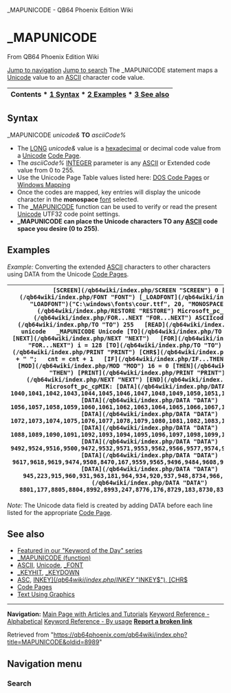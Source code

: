 


\_MAPUNICODE - QB64 Phoenix Edition Wiki








# \_MAPUNICODE



From QB64 Phoenix Edition Wiki



[Jump to navigation](#mw-head)
[Jump to search](#searchInput)
The \_MAPUNICODE statement maps a [Unicode](/qb64wiki/index.php/Unicode "Unicode") value to an [ASCII](/qb64wiki/index.php/ASCII "ASCII") character code value.


  






| Contents * [1 Syntax](#Syntax) * [2 Examples](#Examples) * [3 See also](#See_also) |
| --- |


## Syntax


\_MAPUNICODE *unicode&* **TO** *asciiCode%*
  




* The [LONG](/qb64wiki/index.php/LONG "LONG") *unicode&* value is a [hexadecimal](/qb64wiki/index.php/HEX$ "HEX$") or decimal code value from a [Unicode](/qb64wiki/index.php/Unicode "Unicode") [Code Page](/qb64wiki/index.php/Code_Pages "Code Pages").
* The *asciiCode%* [INTEGER](/qb64wiki/index.php/INTEGER "INTEGER") parameter is any [ASCII](/qb64wiki/index.php/ASCII "ASCII") or Extended code value from 0 to 255.
* Use the Unicode Page Table values listed here: [DOS Code Pages](https://en.wikipedia.org/wiki/Category:DOS_code_pages "wikipedia:Category:DOS code pages") or [Windows Mapping](http://unicode.org/Public/MAPPINGS/VENDORS/MICSFT/WINDOWS/)
* Once the codes are mapped, key entries will display the unicode character in the **monospace**  [font](/qb64wiki/index.php/FONT "FONT") selected.
* The [\_MAPUNICODE](/qb64wiki/index.php/MAPUNICODE_(function) "MAPUNICODE (function)") function can be used to verify or read the present [Unicode](/qb64wiki/index.php/Unicode "Unicode") UTF32 code point settings.
* **\_MAPUNICODE can place the Unicode characters TO any [ASCII](/qb64wiki/index.php/ASCII "ASCII") code space you desire (0 to 255)**.


  




## Examples


*Example:* Converting the extended [ASCII](/qb64wiki/index.php/ASCII "ASCII") characters to other characters using DATA from the Unicode [Code Pages](/qb64wiki/index.php/Code_Pages "Code Pages").





| ``` [SCREEN](/qb64wiki/index.php/SCREEN "SCREEN") 0 [_FONT](/qb64wiki/index.php/FONT "FONT") [_LOADFONT](/qb64wiki/index.php/LOADFONT "LOADFONT")("C:\windows\fonts\cour.ttf", 20, "MONOSPACE")  [RESTORE](/qb64wiki/index.php/RESTORE "RESTORE") Microsoft_pc_cpMIK [FOR](/qb64wiki/index.php/FOR...NEXT "FOR...NEXT") ASCIIcode = 128 [TO](/qb64wiki/index.php/TO "TO") 255   [READ](/qb64wiki/index.php/READ "READ") unicode   _MAPUNICODE Unicode [TO](/qb64wiki/index.php/TO "TO") ASCIIcode [NEXT](/qb64wiki/index.php/NEXT "NEXT")   [FOR](/qb64wiki/index.php/FOR...NEXT "FOR...NEXT") i = 128 [TO](/qb64wiki/index.php/TO "TO") 255   [PRINT](/qb64wiki/index.php/PRINT "PRINT") [CHR$](/qb64wiki/index.php/CHR$ "CHR$")(i) + " ";   cnt = cnt + 1   [IF](/qb64wiki/index.php/IF...THEN "IF...THEN") cnt [MOD](/qb64wiki/index.php/MOD "MOD") 16 = 0 [THEN](/qb64wiki/index.php/THEN "THEN") [PRINT](/qb64wiki/index.php/PRINT "PRINT") [NEXT](/qb64wiki/index.php/NEXT "NEXT") [END](/qb64wiki/index.php/END "END")  Microsoft_pc_cpMIK: [DATA](/qb64wiki/index.php/DATA "DATA") 1040,1041,1042,1043,1044,1045,1046,1047,1048,1049,1050,1051,1052,1053,1054,1055 [DATA](/qb64wiki/index.php/DATA "DATA") 1056,1057,1058,1059,1060,1061,1062,1063,1064,1065,1066,1067,1068,1069,1070,1071 [DATA](/qb64wiki/index.php/DATA "DATA") 1072,1073,1074,1075,1076,1077,1078,1079,1080,1081,1082,1083,1084,1085,1086,1087 [DATA](/qb64wiki/index.php/DATA "DATA") 1088,1089,1090,1091,1092,1093,1094,1095,1096,1097,1098,1099,1100,1101,1102,1103 [DATA](/qb64wiki/index.php/DATA "DATA") 9492,9524,9516,9500,9472,9532,9571,9553,9562,9566,9577,9574,9568,9552,9580,9488 [DATA](/qb64wiki/index.php/DATA "DATA") 9617,9618,9619,9474,9508,8470,167,9559,9565,9496,9484,9608,9604,9612,9616,9600 [DATA](/qb64wiki/index.php/DATA "DATA") 945,223,915,960,931,963,181,964,934,920,937,948,8734,966,949,8745 [DATA](/qb64wiki/index.php/DATA "DATA") 8801,177,8805,8804,8992,8993,247,8776,176,8729,183,8730,8319,178,9632,160  ``` |
| --- |


*Note:* The Unicode data field is created by adding DATA before each line listed for the appropriate [Code Page](/qb64wiki/index.php/Code_Pages "Code Pages").
  




## See also


* [Featured in our "Keyword of the Day" series](https://qb64phoenix.com/forum/showthread.php?tid=1169)
* [\_MAPUNICODE (function)](/qb64wiki/index.php/MAPUNICODE_(function) "MAPUNICODE (function)")
* [ASCII](/qb64wiki/index.php/ASCII "ASCII"), [Unicode](/qb64wiki/index.php/Unicode "Unicode"), [\_FONT](/qb64wiki/index.php/FONT "FONT")
* [\_KEYHIT](/qb64wiki/index.php/KEYHIT "KEYHIT"), [\_KEYDOWN](/qb64wiki/index.php/KEYDOWN "KEYDOWN")
* [ASC](/qb64wiki/index.php/ASC "ASC"), [INKEY$](/qb64wiki/index.php/INKEY$ "INKEY$"), [CHR$](/qb64wiki/index.php/CHR$ "CHR$")
* [Code Pages](/qb64wiki/index.php/Code_Pages "Code Pages")
* [Text Using Graphics](/qb64wiki/index.php/Text_Using_Graphics "Text Using Graphics")


  






---


**Navigation:**
[Main Page with Articles and Tutorials](/qb64wiki/index.php/Main_Page "Main Page")
[Keyword Reference - Alphabetical](/qb64wiki/index.php/Keyword_Reference_-_Alphabetical "Keyword Reference - Alphabetical")
[Keyword Reference - By usage](/qb64wiki/index.php/Keyword_Reference_-_By_usage "Keyword Reference - By usage")
**[Report a broken link](https://qb64phoenix.com/forum/showthread.php?tid=2800)**  





Retrieved from "<https://qb64phoenix.com/qb64wiki/index.php?title=MAPUNICODE&oldid=8989>"




## Navigation menu








### Search






















